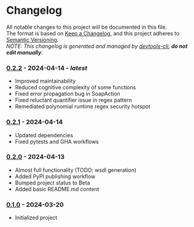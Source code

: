 # Changelog

All notable changes to this project will be documented in this file.  
The format is based on [Keep a Changelog](https://keepachangelog.com/en/1.1.0/), and this project adheres to [Semantic Versioning](https://semver.org/spec/v2.0.0.html).  
_NOTE: This changelog is generated and managed by [devtools-cli](https://pypi.org/project/devtools-cli/), **do not edit manually**._


### [0.2.2] - 2024-04-14 - _latest_

- Improved maintainability
- Reduced cognitive complexity of some functions
- Fixed error propagation bug in SoapAction
- Fixed reluctant quantifier issue in regex pattern
- Remediated polynomial runtime regex security hotspot

### [0.2.1] - 2024-04-14

- Updated dependencies
- Fixed pytests and GHA workflows

### [0.2.0] - 2024-04-13

- Almost full functionality (TODO: wsdl generation)
- Added PyPI publishing workflow
- Bumped project status to Beta
- Added basic README.md content

### [0.1.0] - 2024-03-20

- Initialized project

[0.2.2]: https://github.com/rik-ee/fastapi-xroad-soap/compare/0.2.1...0.2.2
[0.2.1]: https://github.com/rik-ee/fastapi-xroad-soap/compare/0.2.0...0.2.1
[0.2.0]: https://github.com/rik-ee/fastapi-xroad-soap/compare/0.1.0...0.2.0
[0.1.0]: https://github.com/rik-ee/fastapi-xroad-soap/compare/0.1.0...0.1.0
